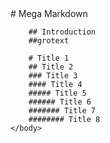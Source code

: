<!DOCTYPE html>
<html>
    <head>
        <meta charset="UTF-8">
        <meta name="viewport" content="width=device-width">
        <title>Test Mega Markdown</title>
    </head>
    <body>
        # Mega Markdown

        ## Introduction
        ##grotext

        # Title 1
        ## Title 2
        ### Title 3
        #### Title 4
        ##### Title 5
        ###### Title 6
        ####### Title 7
        ######## Title 8
    </body>
</html>
